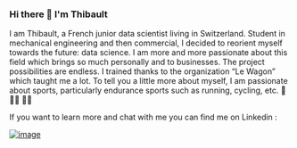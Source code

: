 ### Hi there 👋 I'm Thibault 

I am Thibault, a French junior data scientist living in Switzerland.
Student in mechanical engineering and then commercial, I decided to reorient myself towards the future: data science. I am more and more passionate about this field which brings so much personally and to businesses. The project possibilities are endless. I trained thanks to the organization “Le Wagon” which taught me a lot. To tell you a little more about myself, I am passionate about sports, particularly endurance sports such as running, cycling, etc. :running: :biking_man: :swimming_man:

If you want to learn more and chat with me you can find me on Linkedin : 

[![image](https://github.com/FrenchizTib/FrenchizTib/assets/139383301/97ca8e42-3b15-4b84-8e27-50eb318aac52)](https://www.linkedin.com/in/thibault-bellaton-9a5640153/)



<!--
**FrenchizTib/FrenchizTib** is a ✨ _special_ ✨ repository because its `README.md` (this file) appears on your GitHub profile.

Here are some ideas to get you started:

- 🔭 I’m currently working on ...
- 🌱 I’m currently learning ...
- 👯 I’m looking to collaborate on ...
- 🤔 I’m looking for help with ...
- 💬 Ask me about ...
- 📫 How to reach me: ...
- 😄 Pronouns: ...
- ⚡ Fun fact: ...
-->
